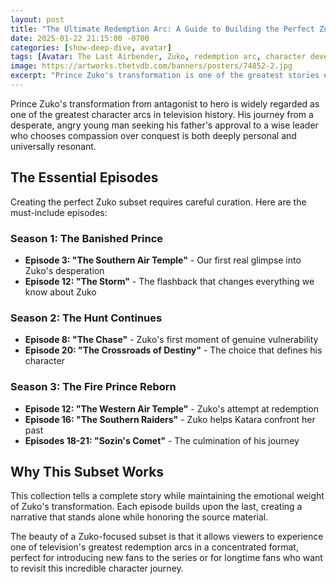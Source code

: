 ```yaml
---
layout: post
title: "The Ultimate Redemption Arc: A Guide to Building the Perfect Zuko Subset in 'Avatar: The Last Airbender'"
date: 2025-01-22 21:15:00 -0700
categories: [show-deep-dive, avatar]
tags: [Avatar: The Last Airbender, Zuko, redemption arc, character development]
image: https://artworks.thetvdb.com/banners/posters/74852-2.jpg
excerpt: "Prince Zuko's transformation is one of the greatest stories ever told on television. But how do you capture it perfectly? We break down the essential episodes you need to create a subset that follows his journey from disgraced prince to Fire Lord."
---
```


Prince Zuko's transformation from antagonist to hero is widely regarded as one of the greatest character arcs in television history. His journey from a desperate, angry young man seeking his father's approval to a wise leader who chooses compassion over conquest is both deeply personal and universally resonant.

## The Essential Episodes

Creating the perfect Zuko subset requires careful curation. Here are the must-include episodes:

### Season 1: The Banished Prince
- **Episode 3: "The Southern Air Temple"** - Our first real glimpse into Zuko's desperation
- **Episode 12: "The Storm"** - The flashback that changes everything we know about Zuko

### Season 2: The Hunt Continues  
- **Episode 8: "The Chase"** - Zuko's first moment of genuine vulnerability
- **Episode 20: "The Crossroads of Destiny"** - The choice that defines his character

### Season 3: The Fire Prince Reborn
- **Episode 12: "The Western Air Temple"** - Zuko's attempt at redemption
- **Episode 16: "The Southern Raiders"** - Zuko helps Katara confront her past
- **Episodes 18-21: "Sozin's Comet"** - The culmination of his journey

## Why This Subset Works

This collection tells a complete story while maintaining the emotional weight of Zuko's transformation. Each episode builds upon the last, creating a narrative that stands alone while honoring the source material.

The beauty of a Zuko-focused subset is that it allows viewers to experience one of television's greatest redemption arcs in a concentrated format, perfect for introducing new fans to the series or for longtime fans who want to revisit this incredible character journey.

